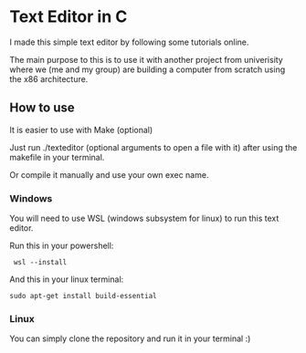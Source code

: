 # Text Editor in C
  I made this simple text editor by following some tutorials online.

  The main purpose to this is to use it with another project from univerisity where we (me and my group) are building a computer from scratch using the x86 architecture.
## How to use
It is easier to use with Make (optional)

Just run ./texteditor (optional arguments to open a file with it) after using the makefile in your terminal.

Or compile it manually and use your own exec name.


### Windows
  You will need to use WSL (windows subsystem for linux) to run this text editor.
  
  Run this in your powershell:
  ```
   wsl --install 
 ```
And this in your linux terminal:
```
sudo apt-get install build-essential
```
### Linux
  
  You can simply clone the repository and run it in your terminal :)
